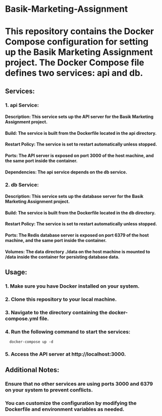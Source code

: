 # Basik-Marketing-Assignment

# This repository contains the Docker Compose configuration for setting up the Basik Marketing Assignment project. The Docker Compose file defines two services: api and db. 

## Services:
### 1. api Service:
#### Description: This service sets up the API server for the Basik Marketing Assignment project.
#### Build: The service is built from the Dockerfile located in the api directory.
#### Restart Policy: The service is set to restart automatically unless stopped.
#### Ports: The API server is exposed on port 3000 of the host machine, and the same port inside the container.
#### Dependencies: The api service depends on the db service.

### 2. db Service:
#### Description: This service sets up the database server for the Basik Marketing Assignment project.
#### Build: The service is built from the Dockerfile located in the db directory.
#### Restart Policy: The service is set to restart automatically unless stopped.
#### Ports: The Redis database server is exposed on port 6379 of the host machine, and the same port inside the container.
#### Volumes: The data directory ./data on the host machine is mounted to /data inside the container for persisting database data.




## Usage:
### 1. Make sure you have Docker installed on your system.
### 2. Clone this repository to your local machine.
### 3. Navigate to the directory containing the docker-compose.yml file.
### 4. Run the following command to start the services:
      docker-compose up -d
### 5. Access the API server at http://localhost:3000.




## Additional Notes:
### Ensure that no other services are using ports 3000 and 6379 on your system to prevent conflicts.
### You can customize the configuration by modifying the Dockerfile and environment variables as needed.
